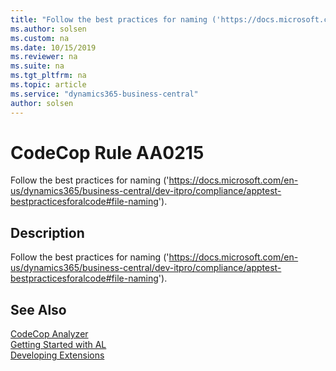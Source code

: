 ```yaml
---
title: "Follow the best practices for naming ('https://docs.microsoft.com/en-us/dynamics365/business-central/dev-itpro/compliance/apptest-bestpracticesforalcode#file-naming')."
ms.author: solsen
ms.custom: na
ms.date: 10/15/2019
ms.reviewer: na
ms.suite: na
ms.tgt_pltfrm: na
ms.topic: article
ms.service: "dynamics365-business-central"
author: solsen
---
```

[//]: # (START>DO_NOT_EDIT)
[//]: # (IMPORTANT:Do not edit any of the content between here and the END>DO_NOT_EDIT.)
[//]: # (Any modifications should be made in the .xml files in the ModernDev repo.)
# CodeCop Rule AA0215
Follow the best practices for naming ('https://docs.microsoft.com/en-us/dynamics365/business-central/dev-itpro/compliance/apptest-bestpracticesforalcode#file-naming').  

## Description
Follow the best practices for naming ('https://docs.microsoft.com/en-us/dynamics365/business-central/dev-itpro/compliance/apptest-bestpracticesforalcode#file-naming').

[//]: # (IMPORTANT: END>DO_NOT_EDIT)
## See Also  
[CodeCop Analyzer](codecop.md)  
[Getting Started with AL](../devenv-get-started.md)  
[Developing Extensions](../devenv-dev-overview.md)  